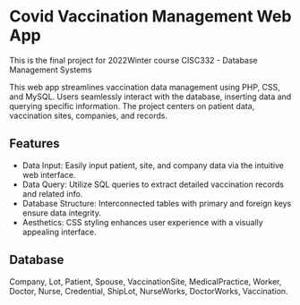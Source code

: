 # Covid Vaccination Management Web App
This is the final project for 2022Winter course CISC332 - Database Management Systems

This web app streamlines vaccination data management using PHP, CSS, and MySQL. Users seamlessly interact with the database, inserting data and querying specific information. The project centers on patient data, vaccination sites, companies, and records.

## Features
- Data Input: Easily input patient, site, and company data via the intuitive web interface.
- Data Query: Utilize SQL queries to extract detailed vaccination records and related info.
- Database Structure: Interconnected tables with primary and foreign keys ensure data integrity.
- Aesthetics: CSS styling enhances user experience with a visually appealing interface.
## Database
Company, Lot, Patient, Spouse, VaccinationSite, MedicalPractice, Worker, Doctor, Nurse, Credential, ShipLot, NurseWorks, DoctorWorks, Vaccination.

